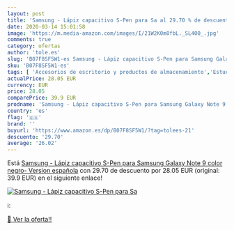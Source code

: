 ```yaml
---
layout: post
title: 'Samsung - Lápiz capacitivo S-Pen para Sa al 29.70 % de descuento'
date: 2020-03-14 15:01:58
image: 'https://m.media-amazon.com/images/I/21W2K0m8fbL._SL400_.jpg'
comments: true
category: ofertas
author: 'tole.es'
slug: 'B07F8SF5W1-es Samsung - Lápiz capacitivo S-Pen para Samsung Galaxy Note...'
sku: 'B07F8SF5W1-es'
tags: [ 'Accesorios de escritorio y productos de almacenamiento','Estuches escolares','Herramientas de mano para jardinería','Jardinería','Jardín','Material de oficina','Materiales, organizadores y dispensadores de escritorio','Oficina y papelería','Tijeras de podar para jardinería','lápiz', ]
actualPrice: 28.05 EUR
currency: EUR
price: 28.05
comparePrice: 39.9 EUR
prodname: 'Samsung - Lápiz capacitivo S-Pen para Samsung Galaxy Note 9  color negro- Version española'
country: 'es'
flag: '🇪🇸'
brand: ''
buyurl: 'https://www.amazon.es/dp/B07F8SF5W1/?tag=tolees-21'
descuento: '29.70'
average: '26.02'
---
```


Está [Samsung - Lápiz capacitivo S-Pen para Samsung Galaxy Note 9  color negro- Version española](https://www.amazon.es/dp/B07F8SF5W1/?tag=tolees-21) con 29.70 de descuento por 28.05 EUR (original: 39.9 EUR) en el siguiente enlace!

[![Samsung - Lápiz capacitivo S-Pen para Sa](https://m.media-amazon.com/images/I/21W2K0m8fbL._SL400_.jpg)](https://www.amazon.es/dp/B07F8SF5W1/?tag=tolees-21)

ℹ️:


[🛒 Ver la oferta!!](https://www.amazon.es/dp/B07F8SF5W1/?tag=tolees-21)
